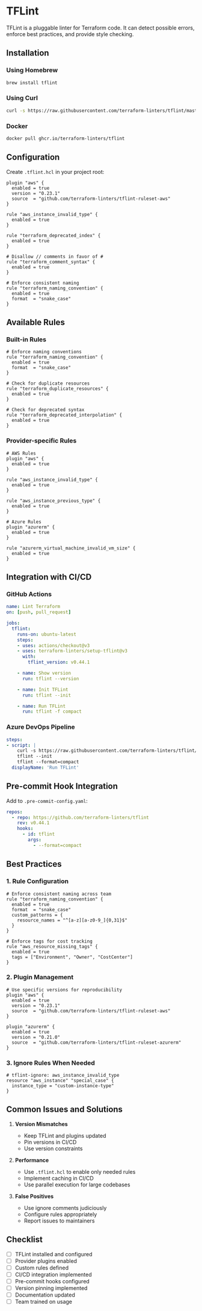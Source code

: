 # TFLint

TFLint is a pluggable linter for Terraform code. It can detect possible errors, enforce best practices, and provide style checking.

## Installation

### Using Homebrew
```bash
brew install tflint
```

### Using Curl
```bash
curl -s https://raw.githubusercontent.com/terraform-linters/tflint/master/install_linux.sh | bash
```

### Docker
```bash
docker pull ghcr.io/terraform-linters/tflint
```

## Configuration

Create `.tflint.hcl` in your project root:

```hcl
plugin "aws" {
  enabled = true
  version = "0.23.1"
  source  = "github.com/terraform-linters/tflint-ruleset-aws"
}

rule "aws_instance_invalid_type" {
  enabled = true
}

rule "terraform_deprecated_index" {
  enabled = true
}

# Disallow // comments in favor of #
rule "terraform_comment_syntax" {
  enabled = true
}

# Enforce consistent naming
rule "terraform_naming_convention" {
  enabled = true
  format  = "snake_case"
}
```

## Available Rules

### Built-in Rules
```hcl
# Enforce naming conventions
rule "terraform_naming_convention" {
  enabled = true
  format  = "snake_case"
}

# Check for duplicate resources
rule "terraform_duplicate_resources" {
  enabled = true
}

# Check for deprecated syntax
rule "terraform_deprecated_interpolation" {
  enabled = true
}
```

### Provider-specific Rules
```hcl
# AWS Rules
plugin "aws" {
  enabled = true
}

rule "aws_instance_invalid_type" {
  enabled = true
}

rule "aws_instance_previous_type" {
  enabled = true
}

# Azure Rules
plugin "azurerm" {
  enabled = true
}

rule "azurerm_virtual_machine_invalid_vm_size" {
  enabled = true
}
```

## Integration with CI/CD

### GitHub Actions
```yaml
name: Lint Terraform
on: [push, pull_request]

jobs:
  tflint:
    runs-on: ubuntu-latest
    steps:
    - uses: actions/checkout@v3
    - uses: terraform-linters/setup-tflint@v3
      with:
        tflint_version: v0.44.1

    - name: Show version
      run: tflint --version

    - name: Init TFLint
      run: tflint --init

    - name: Run TFLint
      run: tflint -f compact
```

### Azure DevOps Pipeline
```yaml
steps:
- script: |
    curl -s https://raw.githubusercontent.com/terraform-linters/tflint/master/install_linux.sh | bash
    tflint --init
    tflint --format=compact
  displayName: 'Run TFLint'
```

## Pre-commit Hook Integration

Add to `.pre-commit-config.yaml`:

```yaml
repos:
  - repo: https://github.com/terraform-linters/tflint
    rev: v0.44.1
    hooks:
      - id: tflint
        args:
          - --format=compact
```

## Best Practices

### 1. Rule Configuration
```hcl
# Enforce consistent naming across team
rule "terraform_naming_convention" {
  enabled = true
  format  = "snake_case"
  custom_patterns = {
    resource_names = "^[a-z][a-z0-9_]{0,31}$"
  }
}

# Enforce tags for cost tracking
rule "aws_resource_missing_tags" {
  enabled = true
  tags = ["Environment", "Owner", "CostCenter"]
}
```

### 2. Plugin Management
```hcl
# Use specific versions for reproducibility
plugin "aws" {
  enabled = true
  version = "0.23.1"
  source  = "github.com/terraform-linters/tflint-ruleset-aws"
}

plugin "azurerm" {
  enabled = true
  version = "0.21.0"
  source  = "github.com/terraform-linters/tflint-ruleset-azurerm"
}
```

### 3. Ignore Rules When Needed
```hcl
# tflint-ignore: aws_instance_invalid_type
resource "aws_instance" "special_case" {
  instance_type = "custom-instance-type"
}
```

## Common Issues and Solutions

1. **Version Mismatches**
   - Keep TFLint and plugins updated
   - Pin versions in CI/CD
   - Use version constraints

2. **Performance**
   - Use `.tflint.hcl` to enable only needed rules
   - Implement caching in CI/CD
   - Use parallel execution for large codebases

3. **False Positives**
   - Use ignore comments judiciously
   - Configure rules appropriately
   - Report issues to maintainers

## Checklist

- [ ] TFLint installed and configured
- [ ] Provider plugins enabled
- [ ] Custom rules defined
- [ ] CI/CD integration implemented
- [ ] Pre-commit hooks configured
- [ ] Version pinning implemented
- [ ] Documentation updated
- [ ] Team trained on usage
